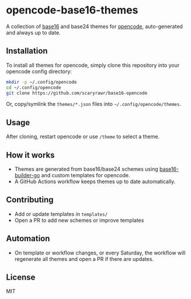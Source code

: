 # opencode-base16-themes

A collection of [base16](https://github.com/tinted-theming/home) and base24 themes for [opencode](https://opencode.ai), auto-generated and always up to date.

## Installation

To install all themes for opencode, simply clone this repository into your opencode config directory:

```sh
mkdir -p ~/.config/opencode
cd ~/.config/opencode
git clone https://github.com/scaryrawr/base16-opencode
```

Or, copy/symlink the `themes/*.json` files into `~/.config/opencode/themes`.

## Usage

After cloning, restart opencode or use `/theme` to select a theme.

## How it works

- Themes are generated from base16/base24 schemes using [base16-builder-go](https://github.com/tinted-theming/base16-builder-go) and custom templates for opencode.
- A GitHub Actions workflow keeps themes up to date automatically.

## Contributing

- Add or update templates in `templates/`
- Open a PR to add new schemes or improve templates

## Automation

- On template or workflow changes, or every Saturday, the workflow will regenerate all themes and open a PR if there are updates.

## License

MIT

